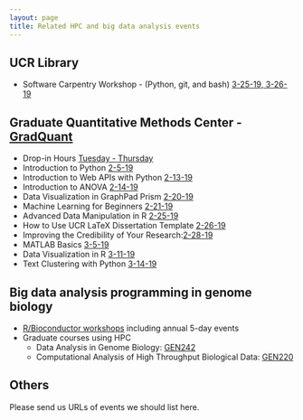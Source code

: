 ```yaml
---
layout: page
title: Related HPC and big data analysis events
---
```


## UCR Library
* Software Carpentry Workshop - (Python, git, and bash) [3-25-19, 3-26-19](https://library.ucr.edu/about/events/software-carpentry-workshop-2)

## Graduate Quantitative Methods Center - [GradQuant](https://gradquant.ucr.edu/workshops-w19/) 

* Drop-in Hours [Tuesday - Thursday](https://gradquant.ucr.edu/gq-calendar/)
* Introduction to Python [2-5-19](https://www.google.com/calendar/event?eid=N2FqbnQybnZmdG8zdnR0bTh1c3M2b2M4YzIgNmRpN243YjdkZDF1ZHVqZWkxb2FtajVtZWNAZw&ctz=America/Los_Angeles)
* Introduction to Web APIs with Python [2-13-19](https://www.google.com/calendar/event?eid=NDhhdmQ1OW85cWVzbjc5NmpndXRuZTFmNzUgNmRpN243YjdkZDF1ZHVqZWkxb2FtajVtZWNAZw&ctz=America/Los_Angeles)
* Introduction to ANOVA [2-14-19](https://www.google.com/calendar/event?eid=M3M0ZW1vdDdydGZwM3BicGUwOWVubGhldXYgNmRpN243YjdkZDF1ZHVqZWkxb2FtajVtZWNAZw&ctz=America/Los_Angeles)
* Data Visualization in GraphPad Prism [2-20-19](https://www.google.com/calendar/event?eid=MWZpNnJyNTRwb2NmODlwcnE5YXFtMW9ndG8gNmRpN243YjdkZDF1ZHVqZWkxb2FtajVtZWNAZw&ctz=America/Los_Angeles)
* Machine Learning for Beginners [2-21-19](https://www.google.com/calendar/event?eid=MzZidDZxOGRudWxkNjFqNzA4MHNoOGgzcmEgNmRpN243YjdkZDF1ZHVqZWkxb2FtajVtZWNAZw&ctz=America/Los_Angeles)
* Advanced Data Manipulation in R [2-25-19](https://www.google.com/calendar/event?eid=NThpOXJyZTRtdHFic3I0NnY2cWVzcWo4ajAgNmRpN243YjdkZDF1ZHVqZWkxb2FtajVtZWNAZw&ctz=America/Los_Angeles)
* How to Use UCR LaTeX Dissertation Template [2-26-19](https://www.google.com/calendar/event?eid=Mjc5NDgyNHI4aGNwMGJiOTRldTFnNGgxbXIgNmRpN243YjdkZDF1ZHVqZWkxb2FtajVtZWNAZw&ctz=America/Los_Angeles)
* Improving the Credibility of Your Research:[2-28-19](https://www.google.com/calendar/event?eid=NG5nM2w3YzRqdGxwaHNzM29kODdqODhzOTAgNmRpN243YjdkZDF1ZHVqZWkxb2FtajVtZWNAZw&ctz=America/Los_Angeles)
* MATLAB Basics [3-5-19](https://www.google.com/calendar/event?eid=NTNqN3BpNWVlbzhmcDZhcDdqZjBwY2hzMGQgNmRpN243YjdkZDF1ZHVqZWkxb2FtajVtZWNAZw&ctz=America/Los_Angeles)
* Data Visualization in R [3-11-19](https://www.google.com/calendar/event?eid=MDRkMHQ4c29zamYya2VoZjNvNXYxcm9uajYgNmRpN243YjdkZDF1ZHVqZWkxb2FtajVtZWNAZw&ctz=America/Los_Angeles)
* Text Clustering with Python [3-14-19](https://www.google.com/calendar/event?eid=M211ZGhqdmczaTdpZ3JiOGprcDhkNHA2NDggNmRpN243YjdkZDF1ZHVqZWkxb2FtajVtZWNAZw&ctz=America/Los_Angeles)


## Big data analysis programming in genome biology

* [R/Bioconductor workshops](http://girke.bioinformatics.ucr.edu/tutorials/) including annual 5-day events
* Graduate courses using HPC
    * Data Analysis in Genome Biology: [GEN242](http://girke.bioinformatics.ucr.edu/GEN242/mydoc/home.html)
    * Computational Analysis of High Throughput Biological Data: [GEN220](http://hyphaltip.github.io/GEN220_2015/) 

## Others

Please send us URLs of events we should list here.



